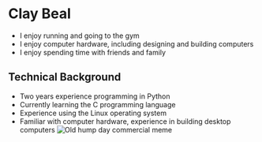# Clay Beal
* I enjoy running and going to the gym
* I enjoy computer hardware, including designing and building computers
* I enjoy spending time with friends and family
## Technical Background
* Two years experience programming in Python
* Currently learning the C programming language
* Experience using the Linux operating system
* Familiar with computer hardware, experience in building desktop computers
![Old hump day commercial 
meme](https://thumbor.bigedition.com/funny-wednesday-memes/nO91tIo6E-oZ4LMYTyHvwbaW5OA=/41x0:961x690/800x0/filters:quality(80)/granite-web-prod/5b/1f/5b1f8c9141f54b7184b5b26a1e568d01.jpg)
